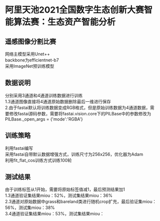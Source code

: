 # 阿里天池2021全国数字生态创新大赛智能算法赛：生态资产智能分析
## 遥感图像分割比赛
网络主模型采用Unet++    
backbone为efficientnet-b7   
采用ImageNet预训练模型   
## 数据说明
分别采用3通道和4通道训练数据进行训练   
1.3通道图像直接将4通道原始数据删除最后一维进行保存   
2.由于fastai默认将训练数据变成RGB格式，但是原始训练数据为4通道数据，需要修改fastai源码参数，需要将fastai.vision.core下的PILBase中的参数修改为PILBase.\_open_args = {'mode':'RGBA'}   
## 训练策略
利用fastai编写   
采用fastai自带默认数据增强方式，训练尺寸为256x256，优化器为Adam   
利用fit_flat_cos训练方式训练100轮   
## 测试结果
由于训练标签从1开始，需要将原始标签值减1，最后预测结果加1    
1.3通道验证集结果miou：52%，测试集结果miou：36%    
2.3通道对原始数据中grass和bareland类进行随机crop扩充，最后验证集miou：56%，测试集miou：38%    
3.4通道验证集结果miou：53%，测试集结果miou：    
